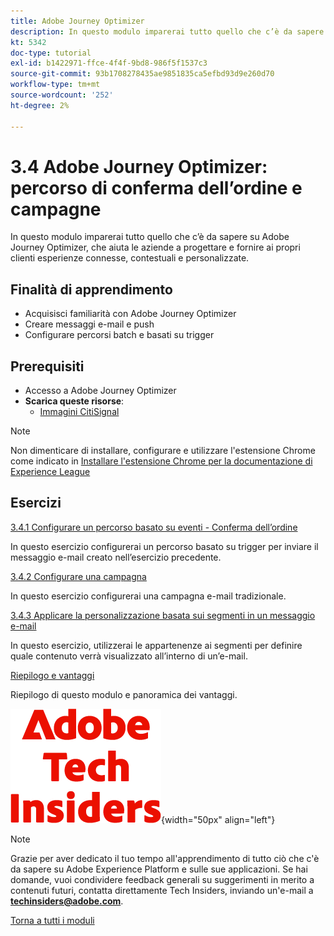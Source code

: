 ```yaml
---
title: Adobe Journey Optimizer
description: In questo modulo imparerai tutto quello che c’è da sapere su Journey Optimizer, che aiuta le aziende a progettare e fornire ai propri clienti esperienze connesse, contestuali e personalizzate.
kt: 5342
doc-type: tutorial
exl-id: b1422971-ffce-4f4f-9bd8-986f5f1537c3
source-git-commit: 93b1708278435ae9851835ca5efbd93d9e260d70
workflow-type: tm+mt
source-wordcount: '252'
ht-degree: 2%

---
```


# 3.4 Adobe Journey Optimizer: percorso di conferma dell’ordine e campagne

In questo modulo imparerai tutto quello che c’è da sapere su Adobe Journey Optimizer, che aiuta le aziende a progettare e fornire ai propri clienti esperienze connesse, contestuali e personalizzate.

## Finalità di apprendimento

- Acquisisci familiarità con Adobe Journey Optimizer
- Creare messaggi e-mail e push
- Configurare percorsi batch e basati su trigger

## Prerequisiti

- Accesso a Adobe Journey Optimizer
- **Scarica queste risorse**:
   - [Immagini CitiSignal](./../../../../assets/ajo/CitiSignal-images.zip)

>[!NOTE]
>
>Non dimenticare di installare, configurare e utilizzare l&#39;estensione Chrome come indicato in [Installare l&#39;estensione Chrome per la documentazione di Experience League](../../../getting-started/gettingstarted/ex1.md)

## Esercizi

[3.4.1 Configurare un percorso basato su eventi - Conferma dell’ordine](./ex1.md)

In questo esercizio configurerai un percorso basato su trigger per inviare il messaggio e-mail creato nell’esercizio precedente.

[3.4.2 Configurare una campagna](./ex2.md)

In questo esercizio configurerai una campagna e-mail tradizionale.

[3.4.3 Applicare la personalizzazione basata sui segmenti in un messaggio e-mail](./ex3.md)

In questo esercizio, utilizzerai le appartenenze ai segmenti per definire quale contenuto verrà visualizzato all’interno di un’e-mail.

[Riepilogo e vantaggi](./summary.md)

Riepilogo di questo modulo e panoramica dei vantaggi.

![Informazioni tecniche](./../../../../assets/images/techinsiders.png){width="50px" align="left"}

>[!NOTE]
>
>Grazie per aver dedicato il tuo tempo all&#39;apprendimento di tutto ciò che c&#39;è da sapere su Adobe Experience Platform e sulle sue applicazioni. Se hai domande, vuoi condividere feedback generali su suggerimenti in merito a contenuti futuri, contatta direttamente Tech Insiders, inviando un&#39;e-mail a **techinsiders@adobe.com**.

[Torna a tutti i moduli](./../../../../overview.md)
